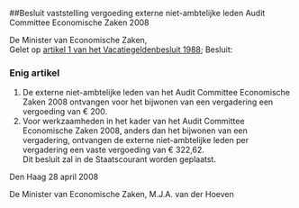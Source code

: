 <meta http-equiv='Content-Type' content='text/html; charset=utf-8' />

##Besluit vaststelling vergoeding externe niet-ambtelijke leden Audit Committee Economische Zaken 2008

De Minister van Economische Zaken,  
Gelet op [artikel 1 van het Vacatiegeldenbesluit 1988](../../../../../../../../../../AMvB/vacatiegeldenbesluit/1988/BWBR0004317/README.md);
Besluit:    

### Enig  artikel  

1.  De externe niet-ambtelijke leden van het Audit Committee Economische Zaken 2008 ontvangen voor het bijwonen van een vergadering een vergoeding van € 200.   
2.  Voor werkzaamheden in het kader van het Audit Committee Economische Zaken 2008, anders dan het bijwonen van een vergadering, ontvangen de externe niet-ambtelijke leden per vergadering een vaste vergoeding van € 322,62.  
Dit besluit zal in de Staatscourant worden geplaatst.   

Den Haag 
28 april 2008   

De 
Minister van Economische Zaken, 
M.J.A. van der  Hoeven     
